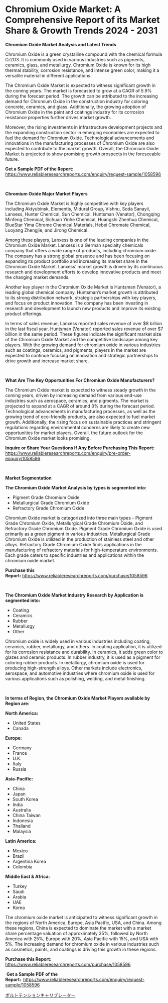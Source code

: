 <p><h1>Chromium Oxide Market: A Comprehensive Report of its Market Share & Growth Trends 2024 - 2031</h1></p><p><strong>Chromium Oxide Market Analysis and Latest Trends</strong></p>
<p><p>Chromium Oxide is a green crystalline compound with the chemical formula Cr2O3. It is commonly used in various industries such as pigments, ceramics, glass, and metallurgy. Chromium Oxide is known for its high thermal stability, corrosion resistance, and intense green color, making it a versatile material in different applications.</p><p>The Chromium Oxide Market is expected to witness significant growth in the coming years. The market is forecasted to grow at a CAGR of 5.9% during the forecast period. The growth can be attributed to the increasing demand for Chromium Oxide in the construction industry for coloring concrete, ceramics, and glass. Additionally, the growing adoption of Chromium Oxide in the paint and coatings industry for its corrosion resistance properties further drives market growth.</p><p>Moreover, the rising investments in infrastructure development projects and the expanding construction sector in emerging economies are expected to fuel the demand for Chromium Oxide. Technological advancements and innovations in the manufacturing processes of Chromium Oxide are also expected to contribute to the market growth. Overall, the Chromium Oxide Market is projected to show promising growth prospects in the foreseeable future.</p></p>
<p><strong>Get a Sample PDF of the Report:&nbsp;</strong> <a href="https://www.reliableresearchreports.com/enquiry/request-sample/1058596">https://www.reliableresearchreports.com/enquiry/request-sample/1058596</a></p>
<p>&nbsp;</p>
<p><strong>Chromium Oxide Major Market Players</strong></p>
<p><p>The Chromium Oxide Market is highly competitive with key players including Aktyubinsk, Elementis, Midural Group, Vishnu, Soda Sanayii, Lanxess, Hunter Chemical, Sun Chemical, Huntsman (Venator), Chongqing Minfeng Chemical, Sichuan Yinhe Chemical, Huangshi Zhenhua Chemical, BlueStar Yima Chrome Chemical Materials, Hebei Chromate Chemical, Luoyang Zhengjie, and Jirong Chemical.</p><p>Among these players, Lanxess is one of the leading companies in the Chromium Oxide Market. Lanxess is a German specialty chemicals company that offers a wide range of products, including chromium oxide. The company has a strong global presence and has been focusing on expanding its product portfolio and increasing its market share in the Chromium Oxide Market. Lanxess’ market growth is driven by its continuous research and development efforts to develop innovative products and meet the changing market demands.</p><p>Another key player in the Chromium Oxide Market is Huntsman (Venator), a leading global chemical company. Huntsman’s market growth is attributed to its strong distribution network, strategic partnerships with key players, and focus on product innovation. The company has been investing in research and development to launch new products and improve its existing product offerings.</p><p>In terms of sales revenue, Lanxess reported sales revenue of over $8 billion in the last fiscal year. Huntsman (Venator) reported sales revenue of over $7 billion in the same period. These figures indicate the significant market size of the Chromium Oxide Market and the competitive landscape among key players. With the growing demand for chromium oxide in various industries such as coatings, ceramics, and pigments, players in the market are expected to continue focusing on innovation and strategic partnerships to drive growth and increase market share.</p></p>
<p>&nbsp;</p>
<p><strong>What Are The Key Opportunities For Chromium Oxide Manufacturers?</strong></p>
<p><p>The Chromium Oxide market is expected to witness steady growth in the coming years, driven by increasing demand from various end-use industries such as aerospace, ceramics, and pigments. The market is projected to expand at a CAGR of around 3% during the forecast period. Technological advancements in manufacturing processes, as well as the growing trend of eco-friendly products, are also expected to fuel market growth. Additionally, the rising focus on sustainable practices and stringent regulations regarding environmental concerns are likely to create new opportunities for market players. Overall, the future outlook for the Chromium Oxide market looks promising.</p></p>
<p><strong>Inquire or Share Your Questions If Any Before Purchasing This Report:</strong> <a href="https://www.reliableresearchreports.com/enquiry/pre-order-enquiry/1058596">https://www.reliableresearchreports.com/enquiry/pre-order-enquiry/1058596</a></p>
<p>&nbsp;</p>
<p><strong>Market Segmentation</strong></p>
<p><strong>The Chromium Oxide Market Analysis by types is segmented into:</strong></p>
<p><ul><li>Pigment Grade Chromium Oxide</li><li>Metallurgical Grade Chromium Oxide</li><li>Refractory Grade Chromium Oxide</li></ul></p>
<p><p>Chromium Oxide market is categorized into three main types - Pigment Grade Chromium Oxide, Metallurgical Grade Chromium Oxide, and Refractory Grade Chromium Oxide. Pigment Grade Chromium Oxide is used primarily as a green pigment in various industries. Metallurgical Grade Chromium Oxide is utilized in the production of stainless steel and other alloys. Refractory Grade Chromium Oxide finds applications in the manufacturing of refractory materials for high-temperature environments. Each grade caters to specific industries and applications within the chromium oxide market.</p></p>
<p><strong>Purchase this Report:&nbsp;</strong><a href="https://www.reliableresearchreports.com/purchase/1058596">https://www.reliableresearchreports.com/purchase/1058596</a></p>
<p>&nbsp;</p>
<p><strong>The Chromium Oxide Market Industry Research by Application is segmented into:</strong></p>
<p><ul><li>Coating</li><li>Ceramics</li><li>Rubber</li><li>Metallurgy</li><li>Other</li></ul></p>
<p><p>Chromium oxide is widely used in various industries including coating, ceramics, rubber, metallurgy, and others. In coating application, it is utilized for its corrosion resistance and durability. In ceramics, it adds green color to glazes and ceramic products. In rubber industry, it is used as a pigment for coloring rubber products. In metallurgy, chromium oxide is used for producing high-strength alloys. Other markets include electronics, aerospace, and automotive industries where chromium oxide is used for various applications such as polishing, welding, and metal finishing.</p></p>
<p>&nbsp;</p>
<p><strong>In terms of Region, the Chromium Oxide Market Players available by Region are:</strong></p>
<p>
    <p> <strong> North America: </strong>
        <ul>
            <li>United States</li>
            <li>Canada</li>
        </ul>
        </p> 
    <p> <strong> Europe: </strong>
        <ul>
            <li>Germany</li>
            <li>France</li>
            <li>U.K.</li>
            <li>Italy</li>
            <li>Russia</li>
        </ul>
        </p> 
    <p> <strong> Asia-Pacific: </strong>
        <ul>
            <li>China</li>
            <li>Japan</li>
            <li>South Korea</li>
            <li>India</li>
            <li>Australia</li>
            <li>China Taiwan</li>
            <li>Indonesia</li>
            <li>Thailand</li>
            <li>Malaysia</li>
        </ul>
        </p> 
    <p> <strong> Latin America: </strong>
        <ul>
            <li>Mexico</li>
            <li>Brazil</li>
            <li>Argentina Korea</li>
            <li>Colombia</li>
        </ul>
        </p> 
    <p> <strong> Middle East & Africa: </strong>
        <ul>
            <li>Turkey</li>
            <li>Saudi</li>
            <li>Arabia</li>
            <li>UAE</li>
            <li>Korea</li>
        </ul>
    </p>
    </p>
<p><p>The chromium oxide market is anticipated to witness significant growth in the regions of North America, Europe, Asia Pacific, USA, and China. Among these regions, China is expected to dominate the market with a market share percentage valuation of approximately 35%, followed by North America with 25%, Europe with 20%, Asia Pacific with 15%, and USA with 5%. The increasing demand for chromium oxide in various industries such as cosmetics, paints, and coatings is driving this growth in these regions.</p></p>
<p><strong>Purchase this Report: </strong><a href="https://www.reliableresearchreports.com/purchase/1058596">https://www.reliableresearchreports.com/purchase/1058596</a></p>
<p>&nbsp;<strong>Get a Sample PDF of the Report:&nbsp;&nbsp;</strong><a href="https://www.reliableresearchreports.com/enquiry/request-sample/1058596">https://www.reliableresearchreports.com/enquiry/request-sample/1058596</a></p>
<p><strong></strong></p>
<p><p><a href="https://medium.com/@jamiebertrgnaum3545/%E3%83%9C%E3%83%AB%E3%83%88%E3%83%86%E3%83%B3%E3%82%B7%E3%83%A7%E3%83%B3%E3%82%AD%E3%83%A3%E3%83%AA%E3%83%96%E3%83%AC%E3%83%BC%E3%82%BF%E3%83%BC%E5%B8%82%E5%A0%B4%E3%81%AE%E3%83%A1%E3%83%88%E3%83%AA%E3%82%AF%E3%82%B9%E3%82%92%E8%A7%A3%E8%AA%AD%E3%81%99%E3%82%8B-%E5%B8%82%E5%A0%B4%E3%82%B7%E3%82%A7%E3%82%A2-%E3%83%88%E3%83%AC%E3%83%B3%E3%83%89-%E6%88%90%E9%95%B7%E3%83%91%E3%82%BF%E3%83%BC%E3%83%B3-55d8b3a19e07">ボルトテンションキャリブレーター</a></p></p>